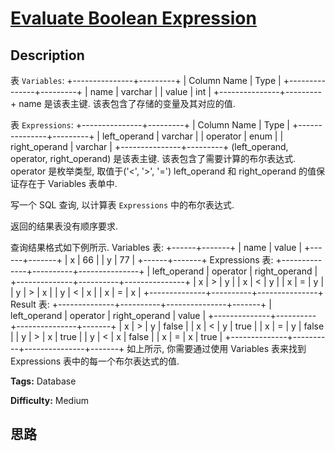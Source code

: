 # [Evaluate Boolean Expression][title]

## Description

表 `Variables`:
            +---------------+---------+    | Column Name   | Type    |    +---------------+---------+    | name          | varchar |    | value         | int     |    +---------------+---------+    name 是该表主键.    该表包含了存储的变量及其对应的值.    



表 `Expressions`:
            +---------------+---------+    | Column Name   | Type    |    +---------------+---------+    | left_operand  | varchar |    | operator      | enum    |    | right_operand | varchar |    +---------------+---------+    (left_operand, operator, right_operand) 是该表主键.    该表包含了需要计算的布尔表达式.    operator 是枚举类型, 取值于('<', '>', '=')    left_operand 和 right_operand 的值保证存在于 Variables 表单中.    



写一个 SQL 查询,  以计算表 `Expressions` 中的布尔表达式.

返回的结果表没有顺序要求.

查询结果格式如下例所示.
            Variables 表:    +------+-------+    | name | value |    +------+-------+    | x    | 66    |    | y    | 77    |    +------+-------+        Expressions 表:    +--------------+----------+---------------+    | left_operand | operator | right_operand |    +--------------+----------+---------------+    | x            | >        | y             |    | x            | <        | y             |    | x            | =        | y             |    | y            | >        | x             |    | y            | <        | x             |    | x            | =        | x             |    +--------------+----------+---------------+        Result 表:    +--------------+----------+---------------+-------+    | left_operand | operator | right_operand | value |    +--------------+----------+---------------+-------+    | x            | >        | y             | false |    | x            | <        | y             | true  |    | x            | =        | y             | false |    | y            | >        | x             | true  |    | y            | <        | x             | false |    | x            | =        | x             | true  |    +--------------+----------+---------------+-------+    如上所示, 你需要通过使用 Variables 表来找到 Expressions 表中的每一个布尔表达式的值.    


**Tags:** Database

**Difficulty:** Medium

## 思路

[title]: https://leetcode-cn.com/problems/evaluate-boolean-expression
